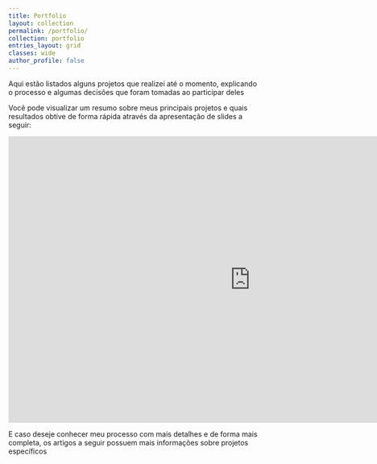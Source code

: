 ```yaml
---
title: Portfolio
layout: collection
permalink: /portfolio/
collection: portfolio
entries_layout: grid
classes: wide
author_profile: false
---
```


Aqui estão listados alguns projetos que realizei até o momento, explicando o processo e algumas decisões que foram tomadas ao participar deles

Você pode visualizar um resumo sobre meus principais projetos e quais resultados obtive  de forma rápida através da apresentação de slides a seguir:

<iframe src="https://docs.google.com/presentation/d/e/2PACX-1vTZ01Tqu5juXB_QPNnOaQ25MEQ2eAGxBbRY8GcEub0VM4MZwFJjJtomeTs3-2d-dhvmNKzanU0VQrFh/embed?start=false&loop=false&delayms=3000" title="Apresentação de slides sobre meu portfólio" frameborder="0" width="960" height="569" allowfullscreen="true" mozallowfullscreen="true" webkitallowfullscreen="true"></iframe>

E caso deseje conhecer meu processo com mais detalhes e de forma mais completa, os artigos a seguir possuem mais informações sobre projetos específicos
